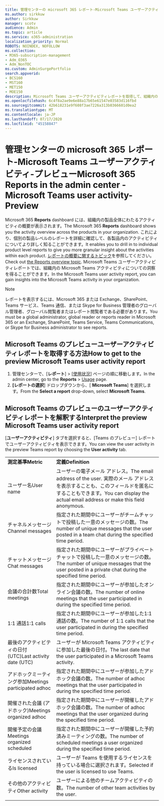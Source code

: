 ```yaml
---
title: 管理センターの microsoft 365 レポート-Microsoft Teams ユーザーアクティビティ-プレビュー
ms.author: sirkkuw
author: Sirkkuw
manager: scotv
audience: Admin
ms.topic: article
ms.service: o365-administration
localization_priority: Normal
ROBOTS: NOINDEX, NOFOLLOW
ms.collection:
- M365-subscription-management
- Adm_O365
- Adm_NonTOC
ms.custom: AdminSurgePortfolio
search.appverid:
- BCS160
- MST160
- MET150
- MOE150
description: Microsoft Teams ユーザーアクティビティレポートを取得して、組織内の Teams アクティビティを把握する方法について説明します。
ms.openlocfilehash: 6c4f8a2ae9e6e88a17b65e61547e03583d116fbd
ms.sourcegitcommit: 42b618231e9f608f3ae7226a313b0366601d0ea2
ms.translationtype: MT
ms.contentlocale: ja-JP
ms.lasthandoff: 07/17/2020
ms.locfileid: "45158847"
---
```

# <a name="microsoft-365-reports-in-the-admin-center---microsoft-teams-user-activity--preview"></a><span data-ttu-id="57df6-103">管理センターの microsoft 365 レポート-Microsoft Teams ユーザーアクティビティ-プレビュー</span><span class="sxs-lookup"><span data-stu-id="57df6-103">Microsoft 365 Reports in the admin center - Microsoft Teams user activity- Preview</span></span>

<span data-ttu-id="57df6-104">Microsoft 365 **Reports** dashboard には、組織内の製品全体にわたるアクティビティの概要が表示されます。</span><span class="sxs-lookup"><span data-stu-id="57df6-104">The Microsoft 365 **Reports** dashboard shows you the activity overview across the products in your organization.</span></span> <span data-ttu-id="57df6-105">これにより、個別の製品レベルのレポートを詳細に確認して、各製品内のアクティビティについてより詳しく知ることができます。</span><span class="sxs-lookup"><span data-stu-id="57df6-105">It enables you to drill in to individual product level reports to give you more granular insight about the activities within each product.</span></span> <span data-ttu-id="57df6-106">[レポートの概要に関するトピック](activity-reports.md)を参照してください。</span><span class="sxs-lookup"><span data-stu-id="57df6-106">Check out [the Reports overview topic](activity-reports.md).</span></span> <span data-ttu-id="57df6-107">Microsoft Teams ユーザーアクティビティレポートでは、組織内の Microsoft Teams アクティビティについての洞察を得ることができます。</span><span class="sxs-lookup"><span data-stu-id="57df6-107">In the Microsoft Teams user activity report, you can gain insights into the Microsoft Teams activity in your organization.</span></span>
  
> [!NOTE]
> <span data-ttu-id="57df6-108">レポートを表示するには、Microsoft 365 または Exchange、SharePoint、Teams サービス、Teams 通信、または Skype for Business 管理者のグローバル管理者、グローバル閲覧者またはレポート閲覧者である必要があります。</span><span class="sxs-lookup"><span data-stu-id="57df6-108">You must be a global administrator, global reader or reports reader in Microsoft 365 or an Exchange, SharePoint, Teams Service, Teams Communications, or Skype for Business administrator to see reports.</span></span>  
 
## <a name="how-to-get-to-the-preview-microsoft-teams-user-activity-report"></a><span data-ttu-id="57df6-109">Microsoft Teams のプレビューユーザーアクティビティレポートを取得する方法</span><span class="sxs-lookup"><span data-stu-id="57df6-109">How to get to the preview Microsoft Teams user activity report</span></span>

1. <span data-ttu-id="57df6-110">管理センターで、[**レポート**] \> [<a href="https://go.microsoft.com/fwlink/p/?linkid=2074756" target="_blank">使用状況</a>] ページの順に移動します。</span><span class="sxs-lookup"><span data-stu-id="57df6-110">In the admin center, go to the **Reports** \> <a href="https://go.microsoft.com/fwlink/p/?linkid=2074756" target="_blank">Usage</a> page.</span></span>
2. <span data-ttu-id="57df6-111">**[レポートの選択**] ドロップダウンから、[ **Microsoft Teams**] を選択します。</span><span class="sxs-lookup"><span data-stu-id="57df6-111">From the **Select a report** drop-down, select **Microsoft Teams**.</span></span>
  
## <a name="interpret-the-preview-microsoft-teams-user-activity-report"></a><span data-ttu-id="57df6-112">Microsoft Teams のプレビューのユーザーアクティビティレポートを解釈する</span><span class="sxs-lookup"><span data-stu-id="57df6-112">Interpret the preview Microsoft Teams user activity report</span></span>

<span data-ttu-id="57df6-113">[**ユーザーアクティビティ**] タブを選択すると、[Teams のプレビュー] レポートでユーザーアクティビティを表示できます。</span><span class="sxs-lookup"><span data-stu-id="57df6-113">You can view the user activity in the preview Teams report by choosing the **User activity** tab.</span></span>
  
|||
|:-----|:-----|
|<span data-ttu-id="57df6-114">**測定基準**</span><span class="sxs-lookup"><span data-stu-id="57df6-114">**Metric**</span></span>|<span data-ttu-id="57df6-115">**定義**</span><span class="sxs-lookup"><span data-stu-id="57df6-115">**Definition**</span></span>|
|<span data-ttu-id="57df6-116">ユーザー名</span><span class="sxs-lookup"><span data-stu-id="57df6-116">User name</span></span>  <br/> |<span data-ttu-id="57df6-117">ユーザーの電子メール アドレス。</span><span class="sxs-lookup"><span data-stu-id="57df6-117">The email address of the user.</span></span> <span data-ttu-id="57df6-118">実際のメール アドレスを表示することも、このフィールドを匿名にすることもできます。</span><span class="sxs-lookup"><span data-stu-id="57df6-118">You can display the actual email address or make this field anonymous.</span></span>   <br/> |
|<span data-ttu-id="57df6-119">チャネルメッセージ</span><span class="sxs-lookup"><span data-stu-id="57df6-119">Channel messages</span></span>   <br/> |<span data-ttu-id="57df6-120">指定された期間中にユーザーがチームチャットで投稿した一意のメッセージの数。</span><span class="sxs-lookup"><span data-stu-id="57df6-120">The number of unique messages that the user posted in a team chat during the specified time period.</span></span>  <br/> |
|<span data-ttu-id="57df6-121">チャットメッセージ</span><span class="sxs-lookup"><span data-stu-id="57df6-121">Chat messages</span></span>   <br/> |<span data-ttu-id="57df6-122">指定された期間中にユーザーがプライベートチャットで投稿した一意のメッセージの数。</span><span class="sxs-lookup"><span data-stu-id="57df6-122">The number of unique messages that the user posted in a private chat during the specified time period.</span></span>  <br/> |
|<span data-ttu-id="57df6-123">会議の合計数</span><span class="sxs-lookup"><span data-stu-id="57df6-123">Total meetings</span></span>   <br/> |<span data-ttu-id="57df6-124">指定された期間中にユーザーが参加したオンライン会議の数。</span><span class="sxs-lookup"><span data-stu-id="57df6-124">The number of online meetings that the user participated in during the specified time period.</span></span>  <br/> |
|<span data-ttu-id="57df6-125">1:1 通話</span><span class="sxs-lookup"><span data-stu-id="57df6-125">1:1 calls</span></span>   <br/> | <span data-ttu-id="57df6-126">指定された期間中にユーザーが参加した1:1 通話の数。</span><span class="sxs-lookup"><span data-stu-id="57df6-126">The number of 1:1 calls that the user participated in during the specified time period.</span></span>  <br/> |
|<span data-ttu-id="57df6-127">最後のアクティビティの日付 (UTC)</span><span class="sxs-lookup"><span data-stu-id="57df6-127">Last activity date (UTC)</span></span>  <br/> |<span data-ttu-id="57df6-128">ユーザーが Microsoft Teams アクティビティに参加した最後の日付。</span><span class="sxs-lookup"><span data-stu-id="57df6-128">The last date that the user participated in a Microsoft Teams activity.</span></span><br/> |
|<span data-ttu-id="57df6-129">アドホックミーティング参加</span><span class="sxs-lookup"><span data-stu-id="57df6-129">Meetings participated adhoc</span></span>   <br/> | <span data-ttu-id="57df6-130">指定された期間中にユーザーが参加したアドホック会議の数。</span><span class="sxs-lookup"><span data-stu-id="57df6-130">The number of adhoc meetings that the user participated in during the specified time period.</span></span>  <br/> |
|<span data-ttu-id="57df6-131">開催された会議 (アドホック)</span><span class="sxs-lookup"><span data-stu-id="57df6-131">Meetings organized adhoc</span></span> <br/> |<span data-ttu-id="57df6-132">指定された期間中にユーザーが開催したアドホック会議の数。</span><span class="sxs-lookup"><span data-stu-id="57df6-132">The number of adhoc meetings that the user organized during the specified time period.</span></span> <br/>|
|<span data-ttu-id="57df6-133">開催予定の会議</span><span class="sxs-lookup"><span data-stu-id="57df6-133">Meetings organized scheduled</span></span>  <br/> |<span data-ttu-id="57df6-134">指定された期間中にユーザーが開催した予約済みミーティングの数。</span><span class="sxs-lookup"><span data-stu-id="57df6-134">The number of scheduled meetings  a user organized during the specified time period.</span></span>  <br/> |
|<span data-ttu-id="57df6-135">ライセンスされている</span><span class="sxs-lookup"><span data-stu-id="57df6-135">Is licensed</span></span> |<span data-ttu-id="57df6-136">ユーザーが Teams を使用するライセンスを持っている場合に選択されます。</span><span class="sxs-lookup"><span data-stu-id="57df6-136">Selected if the user is licensed to use Teams.</span></span>|
|<span data-ttu-id="57df6-137">その他のアクティビティ</span><span class="sxs-lookup"><span data-stu-id="57df6-137">Other activity</span></span>|<span data-ttu-id="57df6-138">ユーザーによる他のチームアクティビティの数。</span><span class="sxs-lookup"><span data-stu-id="57df6-138">The number of other team activities by the user.</span></span> |
|||